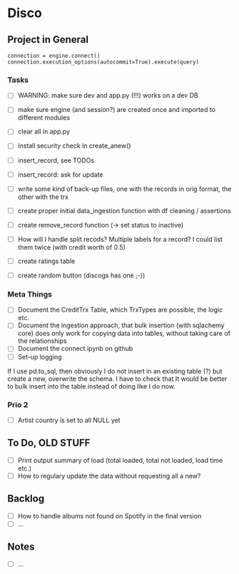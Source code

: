 # Disco

## Project in General

    connection = engine.connect()
    connection.execution_options(autocommit=True).execute(query)

### Tasks

- [ ] WARNING: make sure dev and app.py (!!!) works on a dev DB

- [ ] make sure engine (and session?) are created once and imported to different modules
- [ ] clear all in app.py
- [ ] install security check in create_anew()
- [ ] insert_record, see TODOs
- [ ] insert_record: ask for update
- [ ] write some kind of back-up files, one with the records in orig format, the other with the trx
- [ ] create proper initial data_ingestion function with df cleaning / assertions
- [ ] create remove_record function (-> set status to inactive)
- [ ] How will I handle split recods? Multiple labels for a record? I could list them twice (with credit worth of 0.5)

- [ ] create ratings table
- [ ] create random button (discogs has one ;-))

### Meta Things

- [ ] Document the CreditTrx Table, which TrxTypes are possible, the logic etc.
- [ ] Document the ingestion approach, that bulk insertion (with sqlachemy core) does only work for copying data into tables, without taking care of the relationships
- [ ] Document the connect.ipynb on github
- [ ] Set-up logging

If I use pd.to_sql, then obviously I do not insert in an existing table (?) but create a new, overwrite the schema. I have to check that
It would be better to bulk insert into the table instead of doing like I do now.

### Prio 2

- [ ] Artist country is set to all NULL yet

## To Do, OLD STUFF

- [ ] Print output summary of load (total loaded, total not loaded, load time etc.)
- [ ] How to regulary update the data without requesting all a new?

## Backlog

- [ ] How to handle albums not found on Spotify in the final version
- [ ] ...

## Notes

- [ ] ...
  